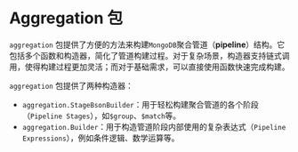 # Aggregation 包
`aggregation` 包提供了方便的方法来构建`MongoDB`聚合管道（**pipeline**）结构。它包括多个函数和构造器，简化了管道构建过程。对于复杂场景，构造器支持链式调用，使得构建过程更加灵活；而对于基础需求，可以直接使用函数快速完成构建。

`aggregation` 包提供了两种构造器：
- `aggregation.StageBsonBuilder`：用于轻松构建聚合管道的各个阶段（`Pipeline Stages`），如`$group`、`$match`等。
- `aggregation.Builder`：用于构造管道阶段内部使用的复杂表达式（`Pipeline Expressions`），例如条件逻辑、数学运算等。

